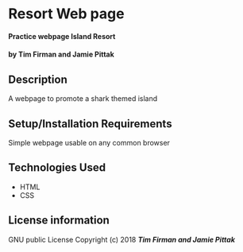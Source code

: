 # Resort Web page

#### Practice webpage Island Resort

#### by Tim Firman and Jamie Pittak

## Description

A webpage to promote a shark themed island

## Setup/Installation Requirements

Simple webpage usable on any common browser

## Technologies Used

* HTML
* CSS

## License information
GNU public License
Copyright (c) 2018 **_Tim Firman and Jamie Pittak_**
